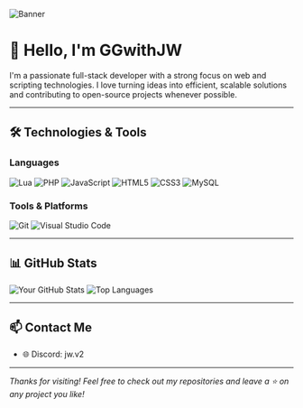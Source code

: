 ![Banner](https://kappa.lol/Z6qxbu)

# 👋 Hello, I'm GGwithJW

I'm a passionate full-stack developer with a strong focus on web and scripting technologies. I love turning ideas into efficient, scalable solutions and contributing to open-source projects whenever possible.

---

## 🛠️ Technologies & Tools

### Languages

![Lua](https://img.shields.io/badge/Lua-2C2D72?style=flat&logo=lua&logoColor=white)
![PHP](https://img.shields.io/badge/PHP-777BB4?style=flat&logo=php&logoColor=white)
![JavaScript](https://img.shields.io/badge/JavaScript-F7DF1E?style=flat&logo=javascript&logoColor=black)
![HTML5](https://img.shields.io/badge/HTML5-E34F26?style=flat&logo=html5&logoColor=white)
![CSS3](https://img.shields.io/badge/CSS3-1572B6?style=flat&logo=css3&logoColor=white)
![MySQL](https://img.shields.io/badge/MySQL-4479A1?style=flat&logo=mysql&logoColor=white)


### Tools & Platforms

![Git](https://img.shields.io/badge/Git-F05032?style=flat&logo=git&logoColor=white)
![Visual Studio Code](https://img.shields.io/badge/VS%20Code-007ACC?style=flat&logo=visual-studio-code&logoColor=white)

---

## 📊 GitHub Stats

![Your GitHub Stats](https://github-readme-stats.vercel.app/api?username=GGwithJW&show_icons=true&theme=radical)
![Top Languages](https://github-readme-stats.vercel.app/api/top-langs/?username=GGwithJW&layout=compact&theme=radical)


---

## 📫 Contact Me

- 🌐 Discord: jw.v2

---

_Thanks for visiting! Feel free to check out my repositories and leave a ⭐ on any project you like!_
